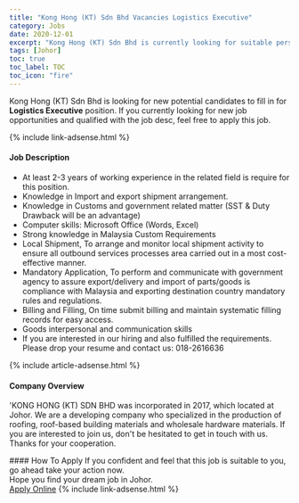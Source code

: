 ```yaml
---
title: "Kong Hong (KT) Sdn Bhd Vacancies Logistics Executive" 
category: Jobs 
date: 2020-12-01 
excerpt: "Kong Hong (KT) Sdn Bhd is currently looking for suitable person to fill in the Logistics Executive which positioned at Johor" 
tags: [Johor] 
toc: true 
toc_label: TOC 
toc_icon: "fire" 
--- 
```


<p>Kong Hong (KT) Sdn Bhd is looking for new potential candidates to fill in for <b>Logistics Executive</b> position. If you currently looking for new job opportunities and qualified with the job desc, feel free to apply this job.
</p>{% include link-adsense.html %} 
<div><div><div><h4>Job Description</h4></div></div><div><div><span><div><ul><li>At least 2-3 years of working experience in the related field is require for this position.</li><li>Knowledge in Import and export shipment arrangement.</li><li>Knowledge in Customs and government related matter (SST &amp; Duty Drawback will be an advantage)</li><li>Computer skills: Microsoft Office (Words, Excel)</li><li>Strong knowledge in Malaysia Custom Requirements</li><li>Local Shipment, To arrange and monitor local shipment activity to ensure all outbound services processes area carried out in a most cost-effective manner.</li><li>Mandatory Application, To perform and communicate with government agency to assure export/delivery and import of parts/goods is compliance with Malaysia and exporting destination country mandatory rules and regulations.</li><li>Billing and Filling, On time submit billing and maintain systematic filling records for easy access.</li><li>Goods interpersonal and communication skills</li><li>If you are interested in our hiring and also fulfilled the requirements. Please drop your resume and contact us: 018-2616636</li></ul></div></span></div></div></div> 
{% include article-adsense.html %} 
<div><div><div><h4>Company Overview</h4></div></div><div><div><span><div><p>'KONG HONG (KT) SDN BHD was incorporated in 2017, which located at Johor. We are a developing company who specialized in the production of roofing, roof-based building materials and wholesale hardware materials. If you are interested to join us, don't be hesitated to get in touch with us. Thanks for your cooperation.</p></div></span></div></div></div> 
#### How To Apply 
If you confident and feel that this job is suitable to you, go ahead take your action now. <br/> 
Hope you find your dream job in Johor. <br/> 
<a href="https://www.jobstreet.com.my/en/job/logistics-executive-4432820?jobId=jobstreet-my-job-4432820&sectionRank=17&token=0~b12fd373-161a-4a70-bbcd-1c470fe3dc10&fr=SRP%20View%20In%20New%20Ta" class="btn btn--info" target="_blank" rel="nofollow noopenner">Apply Online</a> 
{% include link-adsense.html %} 